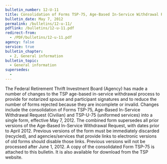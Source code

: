 ```yaml
---
bulletin_number: 12-U-11
title: Consolidation of Forms TSP-75, Age-Based In-Service Withdrawal Request (Civilian) and TSP-U-75 (Uniformed Services), and Changes to TSP Age-Based In-Service Withdrawal Processing to Include Roth TSP
bulletin_date: May 7, 2012
permalink: /bulletins/12-u-11/
pdflink: /bulletins/12-u-11.pdf
redirect-from:
  - /PDF/bulletins/12-u-11.pdf
agency: false
service: true
bulletin_chapter:
  - 2, General information
bulletin_topic:
  - General information
supersedes:
  -
---
```


The Federal Retirement Thrift Investment Board (Agency) has made a number of changes to the TSP age-based in-service withdrawal process to provide for notarized spouse and participant signatures and to reduce the number of forms rejected because they are incomplete or invalid. Changes include the consolidation of Forms TSP-75, Age-Based In-Service Withdrawal Request (Civilian) and TSP-U-75 (uniformed services) into a single form, effective May 7, 2012. The combined form supersedes all prior versions of the Age-Based In-Service
Withdrawal Request, with dates prior to April 2012. Previous versions of the form must be immediately discarded (recycled), and agencies/services that provide links to electronic versions of old forms should disable those links. Previous versions will not be processed after June 1, 2012. A copy of the consolidated Form TSP-75 is attached to this bulletin. It is also available for download from the TSP website.
